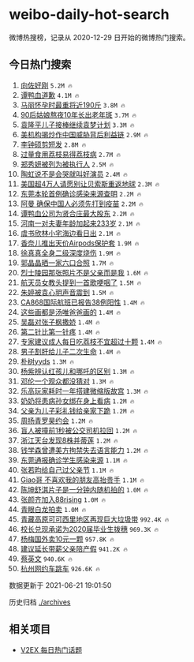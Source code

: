 # weibo-daily-hot-search

微博热搜榜，记录从 2020-12-29 日开始的微博热门搜索。

## 今日热门搜索

<!-- BEGIN -->

1. [向佐好刚](https://s.weibo.com/weibo?q=%23%E5%90%91%E4%BD%90%E5%A5%BD%E5%88%9A%23&Refer=top) `5.2M 🔥`
1. [谭鸭血道歉](https://s.weibo.com/weibo?q=%E8%B0%AD%E9%B8%AD%E8%A1%80%E9%81%93%E6%AD%89&Refer=top) `4.1M 🔥`
1. [马丽怀孕时最重将近190斤](https://s.weibo.com/weibo?q=%23%E9%A9%AC%E4%B8%BD%E6%80%80%E5%AD%95%E6%97%B6%E6%9C%80%E9%87%8D%E5%B0%86%E8%BF%91190%E6%96%A4%23&Refer=top) `3.8M 🔥`
1. [90后姑娘熬夜10年长出老年斑](https://s.weibo.com/weibo?q=%2390%E5%90%8E%E5%A7%91%E5%A8%98%E7%86%AC%E5%A4%9C10%E5%B9%B4%E9%95%BF%E5%87%BA%E8%80%81%E5%B9%B4%E6%96%91%23&Refer=top) `3.7M 🔥`
1. [袁隆平儿子接棒继续袁梦计划](https://s.weibo.com/weibo?q=%23%E8%A2%81%E9%9A%86%E5%B9%B3%E5%84%BF%E5%AD%90%E6%8E%A5%E6%A3%92%E7%BB%A7%E7%BB%AD%E8%A2%81%E6%A2%A6%E8%AE%A1%E5%88%92%23&Refer=top) `3.3M 🔥`
1. [美机构揭炒作中国威胁背后利益链](https://s.weibo.com/weibo?q=%23%E7%BE%8E%E6%9C%BA%E6%9E%84%E6%8F%AD%E7%82%92%E4%BD%9C%E4%B8%AD%E5%9B%BD%E5%A8%81%E8%83%81%E8%83%8C%E5%90%8E%E5%88%A9%E7%9B%8A%E9%93%BE%23&Refer=top) `2.9M 🔥`
1. [李钟硕剪短发](https://s.weibo.com/weibo?q=%23%E6%9D%8E%E9%92%9F%E7%A1%95%E5%89%AA%E7%9F%AD%E5%8F%91%23&Refer=top) `2.8M 🔥`
1. [过量食用荔枝易得荔枝病](https://s.weibo.com/weibo?q=%23%E8%BF%87%E9%87%8F%E9%A3%9F%E7%94%A8%E8%8D%94%E6%9E%9D%E6%98%93%E5%BE%97%E8%8D%94%E6%9E%9D%E7%97%85%23&Refer=top) `2.7M 🔥`
1. [郑秀妍被列为被执行人](https://s.weibo.com/weibo?q=%23%E9%83%91%E7%A7%80%E5%A6%8D%E8%A2%AB%E5%88%97%E4%B8%BA%E8%A2%AB%E6%89%A7%E8%A1%8C%E4%BA%BA%23&Refer=top) `2.5M 🔥`
1. [陶虹说不是会哭就叫好演员](https://s.weibo.com/weibo?q=%23%E9%99%B6%E8%99%B9%E8%AF%B4%E4%B8%8D%E6%98%AF%E4%BC%9A%E5%93%AD%E5%B0%B1%E5%8F%AB%E5%A5%BD%E6%BC%94%E5%91%98%23&Refer=top) `2.4M 🔥`
1. [美国超4万人请愿别让贝索斯重返地球](https://s.weibo.com/weibo?q=%23%E7%BE%8E%E5%9B%BD%E8%B6%854%E4%B8%87%E4%BA%BA%E8%AF%B7%E6%84%BF%E5%88%AB%E8%AE%A9%E8%B4%9D%E7%B4%A2%E6%96%AF%E9%87%8D%E8%BF%94%E5%9C%B0%E7%90%83%23&Refer=top) `2.3M 🔥`
1. [东莞本轮首例确诊感染来源查明](https://s.weibo.com/weibo?q=%23%E4%B8%9C%E8%8E%9E%E6%9C%AC%E8%BD%AE%E9%A6%96%E4%BE%8B%E7%A1%AE%E8%AF%8A%E6%84%9F%E6%9F%93%E6%9D%A5%E6%BA%90%E6%9F%A5%E6%98%8E%23&Refer=top) `2.2M 🔥`
1. [阿曼 确保中国人必须先打到疫苗](https://s.weibo.com/weibo?q=%E9%98%BF%E6%9B%BC%20%E7%A1%AE%E4%BF%9D%E4%B8%AD%E5%9B%BD%E4%BA%BA%E5%BF%85%E9%A1%BB%E5%85%88%E6%89%93%E5%88%B0%E7%96%AB%E8%8B%97&Refer=top) `2.2M 🔥`
1. [谭鸭血公司为贤合庄最大股东](https://s.weibo.com/weibo?q=%23%E8%B0%AD%E9%B8%AD%E8%A1%80%E5%85%AC%E5%8F%B8%E4%B8%BA%E8%B4%A4%E5%90%88%E5%BA%84%E6%9C%80%E5%A4%A7%E8%82%A1%E4%B8%9C%23&Refer=top) `2.2M 🔥`
1. [河南一对夫妻年龄加起来233岁](https://s.weibo.com/weibo?q=%23%E6%B2%B3%E5%8D%97%E4%B8%80%E5%AF%B9%E5%A4%AB%E5%A6%BB%E5%B9%B4%E9%BE%84%E5%8A%A0%E8%B5%B7%E6%9D%A5233%E5%B2%81%23&Refer=top) `2.1M 🔥`
1. [虞书欣林小宅海边看日出](https://s.weibo.com/weibo?q=%23%E8%99%9E%E4%B9%A6%E6%AC%A3%E6%9E%97%E5%B0%8F%E5%AE%85%E6%B5%B7%E8%BE%B9%E7%9C%8B%E6%97%A5%E5%87%BA%23&Refer=top) `2.1M 🔥`
1. [香奈儿推出天价Airpods保护套](https://s.weibo.com/weibo?q=%23%E9%A6%99%E5%A5%88%E5%84%BF%E6%8E%A8%E5%87%BA%E5%A4%A9%E4%BB%B7Airpods%E4%BF%9D%E6%8A%A4%E5%A5%97%23&Refer=top) `1.9M 🔥`
1. [徐真真全身二级深度烧伤](https://s.weibo.com/weibo?q=%23%E5%BE%90%E7%9C%9F%E7%9C%9F%E5%85%A8%E8%BA%AB%E4%BA%8C%E7%BA%A7%E6%B7%B1%E5%BA%A6%E7%83%A7%E4%BC%A4%23&Refer=top) `1.9M 🔥`
1. [郭晶晶晒一家六口合照](https://s.weibo.com/weibo?q=%23%E9%83%AD%E6%99%B6%E6%99%B6%E6%99%92%E4%B8%80%E5%AE%B6%E5%85%AD%E5%8F%A3%E5%90%88%E7%85%A7%23&Refer=top) `1.7M 🔥`
1. [烈士陵园那张照片不是父亲而是我](https://s.weibo.com/weibo?q=%23%E7%83%88%E5%A3%AB%E9%99%B5%E5%9B%AD%E9%82%A3%E5%BC%A0%E7%85%A7%E7%89%87%E4%B8%8D%E6%98%AF%E7%88%B6%E4%BA%B2%E8%80%8C%E6%98%AF%E6%88%91%23&Refer=top) `1.6M 🔥`
1. [航天员女教头提到一首歌哽咽了](https://s.weibo.com/weibo?q=%23%E8%88%AA%E5%A4%A9%E5%91%98%E5%A5%B3%E6%95%99%E5%A4%B4%E6%8F%90%E5%88%B0%E4%B8%80%E9%A6%96%E6%AD%8C%E5%93%BD%E5%92%BD%E4%BA%86%23&Refer=top) `1.5M 🔥`
1. [朱婷被袁心玥声音震到](https://s.weibo.com/weibo?q=%23%E6%9C%B1%E5%A9%B7%E8%A2%AB%E8%A2%81%E5%BF%83%E7%8E%A5%E5%A3%B0%E9%9F%B3%E9%9C%87%E5%88%B0%23&Refer=top) `1.5M 🔥`
1. [CA868国际航班已报告38例阳性](https://s.weibo.com/weibo?q=%23CA868%E5%9B%BD%E9%99%85%E8%88%AA%E7%8F%AD%E5%B7%B2%E6%8A%A5%E5%91%8A38%E4%BE%8B%E9%98%B3%E6%80%A7%23&Refer=top) `1.4M 🔥`
1. [这些画都是汤唯爸爸画的](https://s.weibo.com/weibo?q=%23%E8%BF%99%E4%BA%9B%E7%94%BB%E9%83%BD%E6%98%AF%E6%B1%A4%E5%94%AF%E7%88%B8%E7%88%B8%E7%94%BB%E7%9A%84%23&Refer=top) `1.4M 🔥`
1. [吴磊对张子枫撒娇](https://s.weibo.com/weibo?q=%23%E5%90%B4%E7%A3%8A%E5%AF%B9%E5%BC%A0%E5%AD%90%E6%9E%AB%E6%92%92%E5%A8%87%23&Refer=top) `1.4M 🔥`
1. [第二针比第一针疼](https://s.weibo.com/weibo?q=%23%E7%AC%AC%E4%BA%8C%E9%92%88%E6%AF%94%E7%AC%AC%E4%B8%80%E9%92%88%E7%96%BC%23&Refer=top) `1.4M 🔥`
1. [专家建议成人每日吃荔枝不宜超过十颗](https://s.weibo.com/weibo?q=%23%E4%B8%93%E5%AE%B6%E5%BB%BA%E8%AE%AE%E6%88%90%E4%BA%BA%E6%AF%8F%E6%97%A5%E5%90%83%E8%8D%94%E6%9E%9D%E4%B8%8D%E5%AE%9C%E8%B6%85%E8%BF%87%E5%8D%81%E9%A2%97%23&Refer=top) `1.4M 🔥`
1. [男子割肝给儿子二次生命](https://s.weibo.com/weibo?q=%23%E7%94%B7%E5%AD%90%E5%89%B2%E8%82%9D%E7%BB%99%E5%84%BF%E5%AD%90%E4%BA%8C%E6%AC%A1%E7%94%9F%E5%91%BD%23&Refer=top) `1.4M 🔥`
1. [朴树yyds](https://s.weibo.com/weibo?q=%23%E6%9C%B4%E6%A0%91yyds%23&Refer=top) `1.3M 🔥`
1. [杨紫辨认红孩儿和哪吒的区别](https://s.weibo.com/weibo?q=%23%E6%9D%A8%E7%B4%AB%E8%BE%A8%E8%AE%A4%E7%BA%A2%E5%AD%A9%E5%84%BF%E5%92%8C%E5%93%AA%E5%90%92%E7%9A%84%E5%8C%BA%E5%88%AB%23&Refer=top) `1.3M 🔥`
1. [邓伦一个观众都没猜对](https://s.weibo.com/weibo?q=%23%E9%82%93%E4%BC%A6%E4%B8%80%E4%B8%AA%E8%A7%82%E4%BC%97%E9%83%BD%E6%B2%A1%E7%8C%9C%E5%AF%B9%23&Refer=top) `1.3M 🔥`
1. [乐高玩家耗时一年搭建微缩版故宫](https://s.weibo.com/weibo?q=%23%E4%B9%90%E9%AB%98%E7%8E%A9%E5%AE%B6%E8%80%97%E6%97%B6%E4%B8%80%E5%B9%B4%E6%90%AD%E5%BB%BA%E5%BE%AE%E7%BC%A9%E7%89%88%E6%95%85%E5%AE%AB%23&Refer=top) `1.3M 🔥`
1. [奶奶将患病孙女绑在身上看病](https://s.weibo.com/weibo?q=%23%E5%A5%B6%E5%A5%B6%E5%B0%86%E6%82%A3%E7%97%85%E5%AD%99%E5%A5%B3%E7%BB%91%E5%9C%A8%E8%BA%AB%E4%B8%8A%E7%9C%8B%E7%97%85%23&Refer=top) `1.2M 🔥`
1. [父亲为儿子彩礼钱给亲家下跪](https://s.weibo.com/weibo?q=%23%E7%88%B6%E4%BA%B2%E4%B8%BA%E5%84%BF%E5%AD%90%E5%BD%A9%E7%A4%BC%E9%92%B1%E7%BB%99%E4%BA%B2%E5%AE%B6%E4%B8%8B%E8%B7%AA%23&Refer=top) `1.2M 🔥`
1. [周扬青罗昊约会](https://s.weibo.com/weibo?q=%23%E5%91%A8%E6%89%AC%E9%9D%92%E7%BD%97%E6%98%8A%E7%BA%A6%E4%BC%9A%23&Refer=top) `1.2M 🔥`
1. [盲人被撞前1秒被公交司机拉回](https://s.weibo.com/weibo?q=%E7%9B%B2%E4%BA%BA%E8%A2%AB%E6%92%9E%E5%89%8D1%E7%A7%92%E8%A2%AB%E5%85%AC%E4%BA%A4%E5%8F%B8%E6%9C%BA%E6%8B%89%E5%9B%9E&Refer=top) `1.2M 🔥`
1. [浙江天台发现8株并蒂莲](https://s.weibo.com/weibo?q=%23%E6%B5%99%E6%B1%9F%E5%A4%A9%E5%8F%B0%E5%8F%91%E7%8E%B08%E6%A0%AA%E5%B9%B6%E8%92%82%E8%8E%B2%23&Refer=top) `1.2M 🔥`
1. [钱学森曾遭美方拘禁失去语言能力](https://s.weibo.com/weibo?q=%23%E9%92%B1%E5%AD%A6%E6%A3%AE%E6%9B%BE%E9%81%AD%E7%BE%8E%E6%96%B9%E6%8B%98%E7%A6%81%E5%A4%B1%E5%8E%BB%E8%AF%AD%E8%A8%80%E8%83%BD%E5%8A%9B%23&Refer=top) `1.2M 🔥`
1. [东莞通报确诊学生感染来源](https://s.weibo.com/weibo?q=%23%E4%B8%9C%E8%8E%9E%E9%80%9A%E6%8A%A5%E7%A1%AE%E8%AF%8A%E5%AD%A6%E7%94%9F%E6%84%9F%E6%9F%93%E6%9D%A5%E6%BA%90%23&Refer=top) `1.1M 🔥`
1. [张若昀给自己过父亲节](https://s.weibo.com/weibo?q=%23%E5%BC%A0%E8%8B%A5%E6%98%80%E7%BB%99%E8%87%AA%E5%B7%B1%E8%BF%87%E7%88%B6%E4%BA%B2%E8%8A%82%23&Refer=top) `1.1M 🔥`
1. [Giao哥 不喜欢我的朋友高抬贵手](https://s.weibo.com/weibo?q=Giao%E5%93%A5%20%E4%B8%8D%E5%96%9C%E6%AC%A2%E6%88%91%E7%9A%84%E6%9C%8B%E5%8F%8B%E9%AB%98%E6%8A%AC%E8%B4%B5%E6%89%8B&Refer=top) `1.1M 🔥`
1. [陈坤舒淇片子是一分钟内随机拍的](https://s.weibo.com/weibo?q=%23%E9%99%88%E5%9D%A4%E8%88%92%E6%B7%87%E7%89%87%E5%AD%90%E6%98%AF%E4%B8%80%E5%88%86%E9%92%9F%E5%86%85%E9%9A%8F%E6%9C%BA%E6%8B%8D%E7%9A%84%23&Refer=top) `1.0M 🔥`
1. [张颜齐加入88rising](https://s.weibo.com/weibo?q=%23%E5%BC%A0%E9%A2%9C%E9%BD%90%E5%8A%A0%E5%85%A588rising%23&Refer=top) `1.0M 🔥`
1. [青眼白龙拍卖](https://s.weibo.com/weibo?q=%23%E9%9D%92%E7%9C%BC%E7%99%BD%E9%BE%99%E6%8B%8D%E5%8D%96%23&Refer=top) `1.0M 🔥`
1. [青藏高原可可西里地区再现巨大垃圾带](https://s.weibo.com/weibo?q=%23%E9%9D%92%E8%97%8F%E9%AB%98%E5%8E%9F%E5%8F%AF%E5%8F%AF%E8%A5%BF%E9%87%8C%E5%9C%B0%E5%8C%BA%E5%86%8D%E7%8E%B0%E5%B7%A8%E5%A4%A7%E5%9E%83%E5%9C%BE%E5%B8%A6%23&Refer=top) `992.4K 🔥`
1. [校长兑现承诺为2020届毕业生拨穗](https://s.weibo.com/weibo?q=%23%E6%A0%A1%E9%95%BF%E5%85%91%E7%8E%B0%E6%89%BF%E8%AF%BA%E4%B8%BA2020%E5%B1%8A%E6%AF%95%E4%B8%9A%E7%94%9F%E6%8B%A8%E7%A9%97%23&Refer=top) `969.3K 🔥`
1. [杨梅国外卖10元一颗](https://s.weibo.com/weibo?q=%23%E6%9D%A8%E6%A2%85%E5%9B%BD%E5%A4%96%E5%8D%9610%E5%85%83%E4%B8%80%E9%A2%97%23&Refer=top) `957.8K 🔥`
1. [建议延长带薪父亲陪产假](https://s.weibo.com/weibo?q=%23%E5%BB%BA%E8%AE%AE%E5%BB%B6%E9%95%BF%E5%B8%A6%E8%96%AA%E7%88%B6%E4%BA%B2%E9%99%AA%E4%BA%A7%E5%81%87%23&Refer=top) `941.2K 🔥`
1. [蔡英文](https://s.weibo.com/weibo?q=%E8%94%A1%E8%8B%B1%E6%96%87&Refer=top) `940.6K 🔥`
1. [杭州网约车跳车](https://s.weibo.com/weibo?q=%23%E6%9D%AD%E5%B7%9E%E7%BD%91%E7%BA%A6%E8%BD%A6%E8%B7%B3%E8%BD%A6%23&Refer=top) `926.6K 🔥`

数据更新于 2021-06-21 19:01:50

<!-- END -->

历史归档 [./archives](./archives)

## 相关项目

- [V2EX 每日热门话题](https://github.com/boojack/v2ex-daily-hot-topic)
